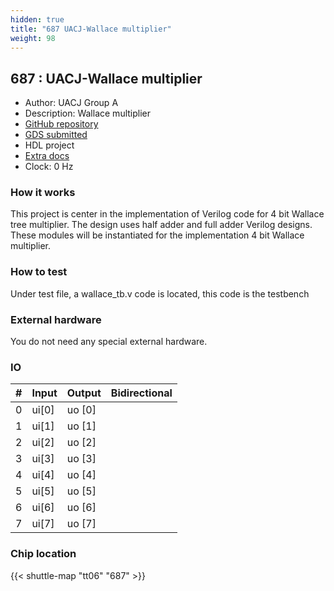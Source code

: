 ```yaml
---
hidden: true
title: "687 UACJ-Wallace multiplier"
weight: 98
---
```


## 687 : UACJ-Wallace multiplier

* Author: UACJ Group A
* Description: Wallace multiplier
* [GitHub repository](https://github.com/HHRB98/UACJ-MIE-Wallace)
* [GDS submitted](https://github.com/HHRB98/UACJ-MIE-Wallace/actions/runs/8733795721)
* HDL project
* [Extra docs](None)
* Clock: 0 Hz

<!---

This file is used to generate your project datasheet. Please fill in the information below and delete any unused
sections.

You can also include images in this folder and reference them in the markdown. Each image must be less than
512 kb in size, and the combined size of all images must be less than 1 MB.
-->


### How it works

This project is center in the implementation of Verilog code for 4 bit Wallace tree multiplier. The design uses half adder and full adder Verilog designs. These modules will be instantiated for the implementation 4 bit Wallace multiplier.

### How to test

Under test file, a wallace_tb.v code is located, this code is the testbench

### External hardware

You do not need any special external hardware.


### IO

| # | Input          | Output         | Bidirectional   |
| - | -------------- | -------------- | --------------- |
| 0 | ui[0] | uo [0] |  |
| 1 | ui[1] | uo [1] |  |
| 2 | ui[2] | uo [2] |  |
| 3 | ui[3] | uo [3] |  |
| 4 | ui[4] | uo [4] |  |
| 5 | ui[5] | uo [5] |  |
| 6 | ui[6] | uo [6] |  |
| 7 | ui[7] | uo [7] |  |

### Chip location

{{< shuttle-map "tt06" "687" >}}
